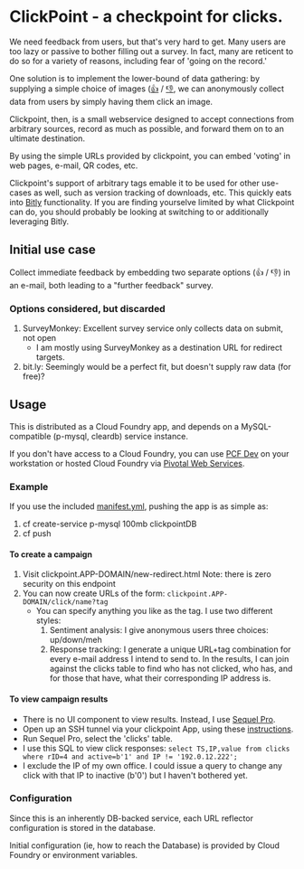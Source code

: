# ClickPoint - a checkpoint for clicks.

We need feedback from users, but that's very hard to get. Many users are too lazy or passive to bother filling out a survey. In fact, many are reticent to do so for a variety of reasons, including fear of 'going on the record.'

One solution is to implement the lower-bound of data gathering: by supplying a simple choice of images ([:thumbsup:](http://clickpoint.cfapps.io/click/clickpoint-readme?thumbsup) / [:thumbsdown:](http://clickpoint.cfapps.io/click/clickpoint-readme?thumbsdown), we can anonymously collect data from users by simply having them click an image.

Clickpoint, then, is a small webservice designed to accept connections from arbitrary sources, record as much as possible, and forward them on to an ultimate destination.

By using the simple URLs provided by clickpoint, you can embed 'voting' in web pages, e-mail, QR codes, etc.

Clickpoint's support of arbitrary tags emable it to be used for other use-cases as well, such as version tracking of downloads, etc. This quickly eats into [Bitly](http://bit.ly/) functionality. If you are finding yourselve limited by what Clickpoint can do, you should probably be looking at switching to or additionally leveraging Bitly.

## Initial use case
   Collect immediate feedback by embedding two separate options (:thumbsup: / :thumbsdown:) in an e-mail, both leading to a "further feedback" survey.

### Options considered, but discarded
   1. SurveyMonkey: Excellent survey service only collects data on submit, not open
      - I am mostly using SurveyMonkey as a destination URL for redirect targets.
   1. bit.ly: Seemingly would be a perfect fit, but doesn't supply raw data (for free)?

## Usage

   This is distributed as a Cloud Foundry app, and depends on a MySQL-compatible (p-mysql, cleardb) service instance.

   If you don't have access to a Cloud Foundry, you can use [PCF Dev](https://pivotal.io/pcf-dev) on your workstation or hosted Cloud Foundry via [Pivotal Web Services](http://run.pivotal.io/).

### Example

If you use the included [manifest.yml](manifest.yml), pushing the app is as simple as:

   1. cf create-service p-mysql 100mb clickpointDB
   1. cf push

#### To create a campaign
   1. Visit clickpoint.APP-DOMAIN/new-redirect.html
      Note: there is zero security on this endpoint
   1. You can now create URLs of the form: `clickpoint.APP-DOMAIN/click/name?tag`
      - You can specify anything you like as the tag. I use two different styles:
         1. Sentiment analysis: I give anonymous users three choices: up/down/meh
         1. Response tracking: I generate a unique URL+tag combination for every e-mail address I intend to send to. In the results, I can join against the clicks table to find who has not clicked, who has, and for those that have, what their corresponding IP address is.

#### To view campaign results
   - There is no UI component to view results. Instead, I use [Sequel Pro](http://www.sequelpro.com/).
   - Open up an SSH tunnel via your clickpoint App, using these [instructions](https://docs.cloudfoundry.org/devguide/deploy-apps/ssh-services.html).
   - Run Sequel Pro, select the 'clicks' table.
   - I use this SQL to view click responses:
      `select TS,IP,value from clicks where rID=4 and active=b'1' and IP != '192.0.12.222';`
   - I exclude the IP of my own office. I could issue a query to change any click with that IP to inactive (b'0') but I haven't bothered yet.

### Configuration

Since this is an inherently DB-backed service, each URL reflector configuration is stored in the database.

Initial configuration (ie, how to reach the Database) is provided by Cloud Foundry or environment variables.
